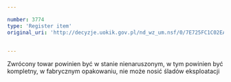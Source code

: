 ```yaml
---

number: 3774
type: 'Register item'
original_uri: 'http://decyzje.uokik.gov.pl/nd_wz_um.nsf/0/7E725FC1C02EAAD0C1257A8E0024BF3C?OpenDocument'


---
```


Zwrócony towar powinien być w stanie nienaruszonym, w tym powinien być kompletny, w fabrycznym opakowaniu, nie może nosić śladów eksploatacji
